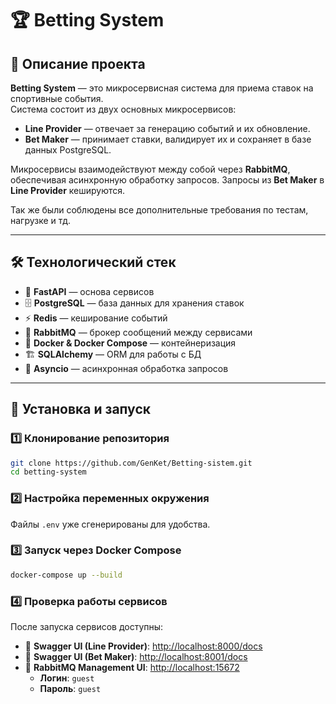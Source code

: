 # 🏆 Betting System

## 📌 Описание проекта

**Betting System** — это микросервисная система для приема ставок на спортивные события.  
Система состоит из двух основных микросервисов:

- **Line Provider** — отвечает за генерацию событий и их обновление.
- **Bet Maker** — принимает ставки, валидирует их и сохраняет в базе данных PostgreSQL.

Микросервисы взаимодействуют между собой через **RabbitMQ**, обеспечивая асинхронную обработку запросов. Запросы из **Bet Maker** в **Line Provider** кешируются.

Так же были соблюдены все дополнительные требования по тестам, нагрузке и тд.

---

## 🛠️ Технологический стек

- 🚀 **FastAPI** — основа сервисов  
- 🗄️ **PostgreSQL** — база данных для хранения ставок  
- ⚡ **Redis** — кеширование событий  
- 📩 **RabbitMQ** — брокер сообщений между сервисами  
- 🐳 **Docker & Docker Compose** — контейнеризация  
- 🏗️ **SQLAlchemy** — ORM для работы с БД  
- 🔄 **Asyncio** — асинхронная обработка запросов  

---

## 🔧 Установка и запуск

### 1️⃣ Клонирование репозитория

```bash
git clone https://github.com/GenKet/Betting-sistem.git
cd betting-system
```

### 2️⃣ Настройка переменных окружения

Файлы `.env` уже сгенерированы для удобства.

### 3️⃣ Запуск через Docker Compose

```bash
docker-compose up --build
```

### 4️⃣ Проверка работы сервисов

После запуска сервисов доступны:

- 📄 **Swagger UI (Line Provider)**: [http://localhost:8000/docs](http://localhost:8000/docs)  
- 📄 **Swagger UI (Bet Maker)**: [http://localhost:8001/docs](http://localhost:8001/docs)  
- 🐰 **RabbitMQ Management UI**: [http://localhost:15672](http://localhost:15672)  
  - **Логин**: `guest`  
  - **Пароль**: `guest`

